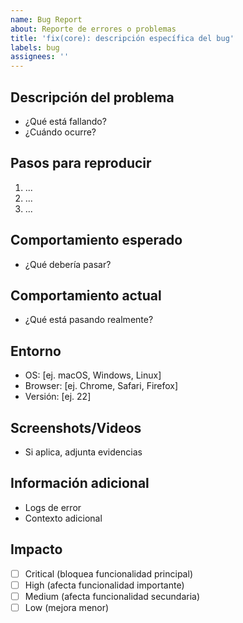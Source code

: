 ```yaml
---
name: Bug Report
about: Reporte de errores o problemas
title: 'fix(core): descripción específica del bug'
labels: bug
assignees: ''
---
```


<!-- 
INSTRUCCIONES: 
- Reemplaza "core" en el título por el scope apropiado: core, ui, api, auth, db, deploy, config, docs, test, avbetos, tryonme, tryonyou, health, workflow
- Reemplaza "descripción específica del bug" con una descripción breve y clara del problema

SCOPES DISPONIBLES:
- core: funcionalidad principal del sistema
- ui: interfaz de usuario  
- api: endpoints y servicios
- auth: autenticación y autorización
- db: base de datos
- config: archivos de configuración
- avbetos: sistema AVBETOS específico
- tryonme: funcionalidad TryOnMe
- tryonyou: funcionalidad TryOnYou
- health: health checks y monitoring
-->

## Descripción del problema
- ¿Qué está fallando?
- ¿Cuándo ocurre?

## Pasos para reproducir
1. ...
2. ...
3. ...

## Comportamiento esperado
- ¿Qué debería pasar?

## Comportamiento actual
- ¿Qué está pasando realmente?

## Entorno
- OS: [ej. macOS, Windows, Linux]
- Browser: [ej. Chrome, Safari, Firefox]
- Versión: [ej. 22]

## Screenshots/Videos
- Si aplica, adjunta evidencias

## Información adicional
- Logs de error
- Contexto adicional

## Impacto
- [ ] Critical (bloquea funcionalidad principal)
- [ ] High (afecta funcionalidad importante)
- [ ] Medium (afecta funcionalidad secundaria)
- [ ] Low (mejora menor)